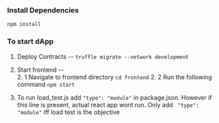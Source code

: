  ### Install Dependencies
  ``` npm install ```
 ### To start dApp 
 1. Deploy Contracts -- 
  ```truffle migrate --network development```

 2. Start frontend --  
    2. 1 Navigate to frontend directory
    ``` cd frontend ```
    2. 2 Run the following command
    ``` npm start ```
 3. To run load_test.js add ```"type": "module"``` in package.json. 
 However if this line is present, actual react app wont run. 
 Only add  ``` "type": "module"``` iff load test is the objective  

